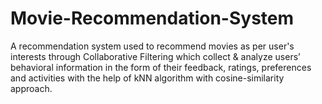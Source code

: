 # Movie-Recommendation-System
A recommendation system used  to recommend movies as per user's interests through Collaborative Filtering which  collect &amp; analyze users’ behavioral information in the form of their feedback, ratings, preferences and activities with the help of  kNN algorithm with cosine-similarity approach.
